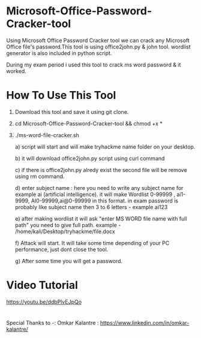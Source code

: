 # Microsoft-Office-Password-Cracker-tool
Using Microsoft Office Password Cracker tool we can crack any Microsoft Office file's password.This tool is using office2john.py &amp; john tool. wordlist generator is also included in python script.


During my exam period i used this tool to crack ms word password & it worked.




# How To Use This Tool

1) Download this tool and save it using git clone.
2)  cd Microsoft-Office-Password-Cracker-tool && chmod +x *
3) ./ms-word-file-cracker.sh       

   a) script will start and will make tryhackme name folder on your desktop. 
   
   b) it will download office2john.py script using curl command
   
   c) if there is office2john.py alredy exist the second file will be remove using rm command.


   d) enter subject name :     here you need to write any subject name for example ai  (artificial intelligence). 
                                it will make Wordlist 0-99999 , ai1-9999, AI0-99999,ai@0-99999 in this format. 
                                in exam password is probably like subject name then 3 to 6 letters - example ai123  
                                
 
   e) after making wordlist it will ask "enter MS WORD file name with full path"
                                you need to give full path. example - /home/kali/Desktop/tryhackme/file.docx
  
  
   f) Attack will start. It will take some time depending of your PC performance, just dont close the tool. 


   g) After some time you will get a password. 
  
  
  
  # Video Tutorial

https://youtu.be/ddbPlvEJpQo




#



Special Thanks to -:  Omkar Kalantre  :   https://www.linkedin.com/in/omkar-kalantre/

